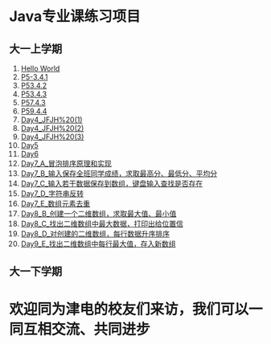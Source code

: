# Java专业课练习项目

## 大一上学期
1. [Hello World](D1_Helloworld.java)
2. [P5-3.4.1](P5-3.4.1.java)
3. [P53.4.2](P53.4.2.java)
4. [P53.4.3](P53.4.3.java)
5. [P57.4.3](P57.4.3.java)
6. [P59.4.4](P59.4.4.java)
7. [Day4_JFJH%20(1)](Day4_JFJH%20(1).java)
8. [Day4_JFJH%20(2)](Day4_JFJH%20(2).java)
9. [Day4_JFJH%20(3)](Day4_JFJH%20(3).java)
10. [Day5](Day5.java)
11. [Day6](Day6.java)
12. [Day7_A_冒泡排序原理和实现](Day7_A_冒泡排序原理和实现.java)
13. [Day7_B_输入保存全班同学成绩，求取最高分、最低分、平均分](Day7_B_输入保存全班同学成绩，求取最高分、最低分、平均分.java)
14. [Day7_C_输入若干数据保存到数组，键盘输入查找是否存在](Day7_C_输入若干数据保存到数组，键盘输入查找是否存在.java)
15. [Day7_D_字符串反转](Day7_D_字符串反转.java)
16. [Day7_E_数组元素去重](Day7_E_数组元素去重.java)
17. [Day8_B_创建一个二维数组，求取最大值、最小值](Day8_B_创建一个二维数组，求取最大值、最小值.java)
18. [Day8_C_找出二维数组中最大数据，打印出给位置信](Day8_C_找出二维数组中最大数据，打印出给位置信.java)
19. [Day8_D_对创建的二维数组，每行数据升序排序](Day8_D_对创建的二维数组，每行数据升序排序.java)
20. [Day9_E_找出二维数组中每行最大值，存入新数组](Day9_E_找出二维数组中每行最大值，存入新数组.java)
## 大一下学期

# 欢迎同为津电的校友们来访，我们可以一同互相交流、共同进步
